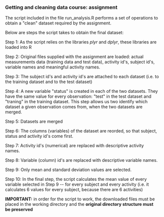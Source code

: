 ### Getting and cleaning data course: assignment

The script included in the file run_analysis.R performs a set of operations to obtain a "clean" dataset required by the assignment.

Below are steps the script takes to obtain the final dataset:

Step 1: As the script relies on the libraries *plyr* and *dplyr*, these libraries are loaded into R

Step 2: Original files supplied with the assignment are loaded: actual measurements data (training data and test data), activity id's, subject id's, variable names and meaningful activity names.

Step 3: The subject id's and activity id's are attached to each dataset (i.e. to the training dataset and to the test dataset)

Step 4: A new variable "status" is created in each of the two datasets. They have the same value for every observation: "test" in the test dataset and "traning" in the training dataset. This step allows us two identify which dataset a given observation comes from, when the two datasets are merged.

Step 5: Datasets are merged

Step 6: The columns (variables) of the dataset are reorded, so that subject, status and activity id's come first.

Step 7: Activity id's (numerical) are replaced with descriptive activity names.

Step 8: Variable (column) id's are replaced with descriptive variable names.

Step 9: Only mean and standard deviation values are selected.

Step 10: In the final step, the script calculates the mean value of every variable selected in Step 9 -- for every subject and every activity (i.e. it calculates 6 values for every subject, because there are 6 activities)


**IMPORTANT:** in order for the script to work, the downloaded files must be placed in the working directory and the **original directory structure must be preserved**

